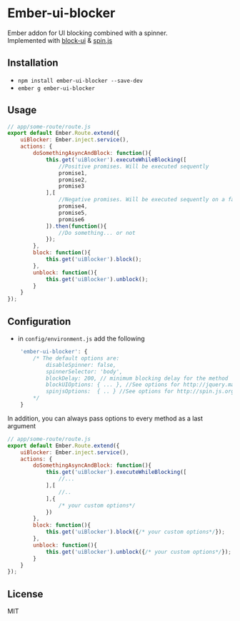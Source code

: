 # Ember-ui-blocker

Ember addon for UI blocking combined with a spinner.  
Implemented with [block-ui](http://jquery.malsup.com/block/) & [spin.js](http://spin.js.org/)



## Installation

* `npm install ember-ui-blocker --save-dev`
* `ember g ember-ui-blocker`

## Usage
```javascript
// app/some-route/route.js
export default Ember.Route.extend({
	uiBlocker: Ember.inject.service(),
	actions: {
		doSomethingAsyncAndBlock: function(){
			this.get('uiBlocker').executeWhileBlocking([
				//Positive promises. Will be executed sequently
				promise1,
				promise2,
				promise3
			],[
				//Negative promises. Will be executed sequently on a fail
				promise4,
				promise5,
				promise6
			]).then(function(){
				//Do something... or not
			});
		},
		block: function(){
			this.get('uiBlocker').block();
		},
		unblock: function(){
			this.get('uiBlocker').unblock();
		}
	}
});
```

## Configuration
* in `config/environment.js` add the following
```javascript
	'ember-ui-blocker': {
		/* The default options are:
			disableSpinner: false,
			spinnerSelector: 'body',
			blockDelay: 200, // minimum blocking delay for the method 'executeWhileBlocking'
			blockUIOptions: { ... }, //See options for http://jquery.malsup.com/block/
			spinjsOptions:  { .. } //See options for http://spin.js.org/
		*/
    }
```
In addition, you can always pass options to every method as a last argument
```javascript
// app/some-route/route.js
export default Ember.Route.extend({
	uiBlocker: Ember.inject.service(),
	actions: {
		doSomethingAsyncAndBlock: function(){
			this.get('uiBlocker').executeWhileBlocking([
				//...
			],[
				//..
			],{
				/* your custom options*/
			})
		},
		block: function(){
			this.get('uiBlocker').block({/* your custom options*/});
		},
		unblock: function(){
			this.get('uiBlocker').unblock({/* your custom options*/});
		}
	}
});
```
## License
MIT

